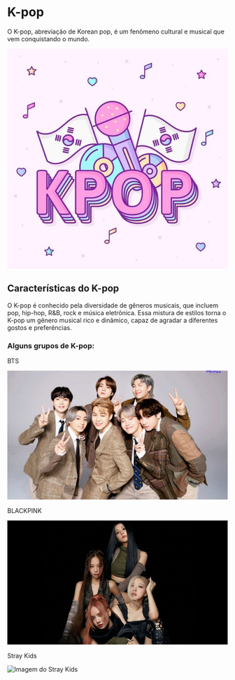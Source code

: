 <!DOCTYPE html>
<html lang="en">
<head>
    <meta charset="UTF-8">
    <meta name="viewport" content="width=device-width, initial-scale=1.0">
    <title>Teste</title>
    <link rel="stylesheet" href="style.css">
</head>
<body>
    <h1> K-pop </h1>
    <p> O K-pop, abreviação de Korean pop, é um fenômeno cultural e musical que vem conquistando o mundo. </p>
    <img src="kpop.jpg" alt="Imagem do Kpop">
    <h2>Características do K-pop</h2>
    <p>O K-pop é conhecido pela diversidade de gêneros musicais, que incluem pop, hip-hop, R&B, rock e música eletrônica. Essa mistura de estilos torna o K-pop um gênero musical rico e dinâmico, capaz de agradar a diferentes gostos e preferências.</p>
    <h3>Alguns grupos de K-pop:</h3>
    <p>BTS</p>
    <img src="bts.jpg" alt="Imagem do BTS">
    <p>BLACKPINK</p>
    <img src="BLACKPINK.jpg" alt="Imagem do BLACKPINK">
    <P>Stray Kids</P>
    <img src="Stray Kids" alt="Imagem do Stray Kids">
</body>
</html>

